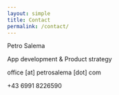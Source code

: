 ```yaml
---
layout: simple
title: Contact
permalink: /contact/
---
```


<p>Petro Salema</p>
<p>App development &amp; Product strategy</p>
<p>
<script><!--
var a='office';var b='petrosalema.com';
document.write(a+'@'+b);
//--></script><noscript>office&nbsp;[at]&nbsp;petrosalema&nbsp;[dot]&nbsp;com</noscript>
</p>
<p>+43 6991 8226590</p>

<style>
body#simple p { margin-bottom: 0; }
.content { margin-top: 50px; }
</style>
